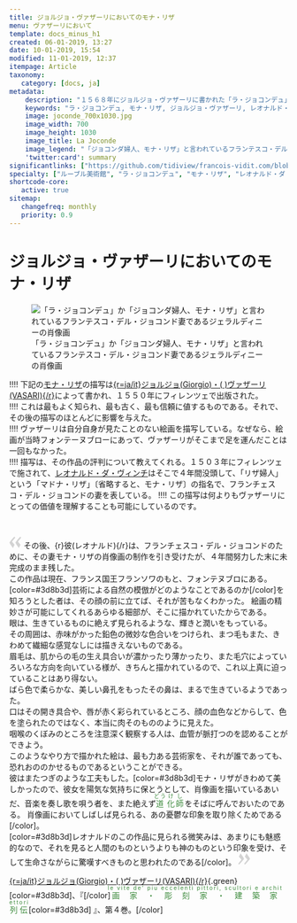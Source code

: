 ```yaml
---
title: ジョルジョ・ヴァザーリにおいてのモナ・リザ
menu: ヴァザーリにおいて
template: docs_minus_h1
created: 06-01-2019, 13:27
date: 10-01-2019, 15:54
modified: 11-01-2019, 12:37
itempage: Article
taxonomy:
   category: [docs, ja]
metadata:
    description: "１５６８年にジョルジョ・ヴァザーリに書かれた「ラ・ジョコンデュ」か「ジョコンダ婦人、モナ・リザ」と言われているフランテスコ・デル・ジョコンド妻であるジェラルディニーの肖像画の最初の描写書の中の一つとなる文書の紹介。"
    keywords: "ラ・ジョコンデュ, モナ・リザ, ジョルジョ・ヴァザーリ, レオナルド・ダ・ヴィンチ"
    image: joconde_700x1030.jpg
    image_width: 700
    image_height: 1030
    image_title: La Joconde
    image_legend: "「ジョコンダ婦人、モナ・リザ」と言われているフランテスコ・デル・ジョコンド妻であるジェラルディニーの肖像画"
    'twitter:card': summary
significantlinks: ["https://github.com/tidiview/francois-vidit.com/blob/develop/user/sites/docs/pages/01.home/01.paris/01.louvre/la-joconde/vasari/docs.ja.md"]
specialty: ["ルーブル美術館", "ラ・ジョコンデュ", "モナ・リザ", "レオナルド・ダ・ヴィンチ", "ジョルジョ・ヴァザーリ"]
shortcode-core:
   active: true
sitemap:
   changefreq: monthly
   priority: 0.9
---
```

# ジョルジョ・ヴァザーリにおいてのモナ・リザ

<figure><picture>
<source
sizes="(max-width: 767px) 98vw, (min-width: 959px) 50vw, 86vw"
srcset="
/user/sites/docs/pages/01.home/01.paris/01.louvre/01.la-joconde/01.vasari/la-joconde-280.webp 280w,
/user/sites/docs/pages/01.home/01.paris/01.louvre/01.la-joconde/01.vasari/la-joconde-380.webp 380w,
/user/sites/docs/pages/01.home/01.paris/01.louvre/01.la-joconde/01.vasari/la-joconde-480.webp 480w,
/user/sites/docs/pages/01.home/01.paris/01.louvre/01.la-joconde/01.vasari/la-joconde-640.webp 640w,
/user/sites/docs/pages/01.home/01.paris/01.louvre/01.la-joconde/01.vasari/la-joconde-840.webp 840w,
/user/sites/docs/pages/01.home/01.paris/01.louvre/01.la-joconde/01.vasari/la-joconde-1280.webp 1280w,
/user/sites/docs/pages/01.home/01.paris/01.louvre/01.la-joconde/01.vasari/la-joconde-1600.webp 1600w,
/user/sites/docs/pages/01.home/01.paris/01.louvre/01.la-joconde/01.vasari/la-joconde-1920.webp 1920w"
type="image/webp" />
<img
src="/user/sites/docs/pages/01.home/01.paris/01.louvre/01.la-joconde/01.vasari/la-joconde-840.jpg" title="「ラ・ジョコンデュ」か「ジョコンダ婦人、モナ・リザ」と言われているフランテスコ・デル・ジョコンド妻であるジェラルディニーの肖像画" alt="「ラ・ジョコンデュ」か「ジョコンダ婦人、モナ・リザ」と言われているフランテスコ・デル・ジョコンド妻であるジェラルディニーの肖像画" class="class-diane-img"
sizes="(max-width: 767px) 98vw, (min-width: 959px) 50vw, 86vw"
srcset="
/user/sites/docs/pages/01.home/01.paris/01.louvre/01.la-joconde/01.vasari/la-joconde-280.jpg 280w,
/user/sites/docs/pages/01.home/01.paris/01.louvre/01.la-joconde/01.vasari/la-joconde-380.jpg 380w,
/user/sites/docs/pages/01.home/01.paris/01.louvre/01.la-joconde/01.vasari/la-joconde-480.jpg 480w,
/user/sites/docs/pages/01.home/01.paris/01.louvre/01.la-joconde/01.vasari/la-joconde-640.jpg 640w,
/user/sites/docs/pages/01.home/01.paris/01.louvre/01.la-joconde/01.vasari/la-joconde-840.jpg 840w,
/user/sites/docs/pages/01.home/01.paris/01.louvre/01.la-joconde/01.vasari/la-joconde-1280.jpg 1280w,
/user/sites/docs/pages/01.home/01.paris/01.louvre/01.la-joconde/01.vasari/la-joconde-1600.jpg 1600w,
/user/sites/docs/pages/01.home/01.paris/01.louvre/01.la-joconde/01.vasari/la-joconde-1920.jpg 1920w" id="zephyr_et_flore">
</picture><figcaption>「ラ・ジョコンデュ」か「ジョコンダ婦人、モナ・リザ」と言われているフランテスコ・デル・ジョコンド妻であるジェラルディニーの肖像画</figcaption></figure>

!!!! 下記の[モナ・リザ][2]の描写は[{r=ja/it}ジョルジョ(Giorgio)・(&#160;)ヴァザーリ(VASARI){/r}][1]によって書かれ、１５５０年にフィレンツェで出版された。  
!!!! これは最もよく知られ、最も古く、最も信頼に値するものである。それで、その後の描写のほとんどに影響を与えた。  
!!!! ヴァザーリは自分自身が見たことのない絵画を描写している。なぜなら、絵画が当時フォンテーヌブローにあって、ヴァザーリがそこまで足を運んだことは一回もなかった。  
!!!! 描写は、その作品の評判について教えてくれる。１５０３年にフィレンツェで施されて、[レオナルド・ダ・ヴィンチ][3]はそこで４年間没頭して、「リザ婦人」という「マドナ・リザ」〔省略すると、モナ・リザ〕の指名で、フランチェスコ・デル・ジョコンドの妻を表している。 
!!!! この描写は何よりもヴァザーリにとっての価値を理解することも可能にしているのです。

<br>

<span><svg xmlns="http://www.w3.org/2000/svg" width="22px" height="22px" viewBox="0 0 78 78" fill="lightgrey" opacity="1"><path d="M76.5 9.0009L57.0898 32.605c-.88226 1.10283-.88226 1.54397-.88226 1.76454 0 1.10286 1.76455 3.30857 2.8674 4.632l13.0167 14.99877L61.50123 74.9545 50.4727 59.51456c-2.87047-3.97028-10.80793-15.88413-10.80793-19.19267 0-1.76458.6617-2.4263 6.6171-9.7051C60.8395 12.74754 63.04522 10.98297 70.98575 3.0455L76.5 9.00092zm-38.16172 0L18.9281 32.605c-.88228 1.10283-.88228 1.54397-.88228 1.76454 0 1.10286 1.76457 3.30857 2.86742 4.632L33.92688 54.0003 23.3395 74.9545 12.30793 59.51456C9.44053 55.54428 1.5 43.63043 1.5 40.3219c0-1.76458.6617-2.4263 6.6171-9.7051C22.67475 12.74754 24.88043 10.98297 32.82097 3.0455l5.51732 5.9554z"/></svg></span> 
その後、{r}彼(レオナルド){/r}は、フランチェスコ・デル・ジョコンドのために、その妻モナ・リザの肖像画の制作を引き受けたが、４年間努力した末に未完成のまま残した。  
この作品は現在、フランス国王フランソワのもと、フォンテヌブロにある。  
[color=#3d8b3d]芸術による自然の模倣がどのようなことであるのか[/color]を知ろうとした者は、その顔の前に立てば、それが苦もなくわかった。  絵画の精妙さが可能にしてくれるあらゆる細部が、そこに描かれていたからである。  
眼は、生きているものに絶えず見られるような、輝きと潤いをもっている。  
その周囲は、赤味がかった鉛色の微妙な色合いをつけられ、まつ毛もまた、きわめて繊細な感覚なしには描きえないものである。  
眉毛は、肌からの毛の生え具合いが濃かったり薄かったり、また毛穴によっていろいろな方向を向いている様が、きちんと描かれているので、これ以上真に迫っていることはあり得ない。  
ばら色で柔らかな、美しい鼻孔をもったその鼻は、まるで生きているようであった。  
口はその開き具合や、唇が赤く彩られているところ、顔の血色などからして、色を塗られたのではなく、本当に肉そのもののように見えた。  
咽喉のくぼみのところを注意深く観察する人は、血管が脈打つのを認めることができよう。  
このようなやり方で描かれた絵は、最も力ある芸術家を、それが誰であっても、恐れおののかせるものであるということができる。  
彼はまたつぎのような工夫もした。[color=#3d8b3d]モナ・リザがきわめて美しかったので、彼女を陽気な気持ちに保とうとして、肖像画を描いているあいだ、音楽を奏し歌を唄う者を、また絶えず<ruby style="letter-spacing:2px;color:#3d8b3d;">道<rp>(</rp><rt style="font-size:70%;color:#3d8b3d;">どう</rt><rp>)</rp>化<rp>(</rp><rt style="font-size: 70%;color:#3d8b3d;">け</rt><rp>)</rp>師<rp>(</rp><rt style="font-size:70%;color:#3d8b3d;">し</rt><rp>)</rp></ruby>をそばに呼んでおいたのである。  肖像画においてしばしば見られる、あの憂鬱な印象を取り除くためである[/color]。  
[color=#3d8b3d]レオナルドのこの作品に見られる微笑みは、あまりにも魅惑的なので、それを見ると人間のものというよりも神のものという印象を受け、そして生命さながらに驚嘆すべきものと思われたのである[/color]。 
 <span><svg xmlns="http://www.w3.org/2000/svg" width="22px" height="22px" viewBox="0 0 78 78" fill="lightgrey" opacity="1"><path d="M1.5 68.9991L20.9102 45.395c.88226-1.10283.88226-1.54397.88226-1.76454 0-1.10286-1.76455-3.30857-2.8674-4.632L5.90836 23.9997 16.49877 3.0455 27.5273 18.48544c2.87047 3.97028 10.80793 15.88413 10.80793 19.19267 0 1.76458-.6617 2.4263-6.6171 9.7051C17.1605 65.25246 14.95478 67.01703 7.01425 74.9545L1.5 68.99908zm38.16172 0L59.0719 45.395c.88228-1.10283.88228-1.54397.88228-1.76454 0-1.10286-1.76457-3.30857-2.86742-4.632L44.07312 23.9997 54.6605 3.0455l11.03157 15.43992C68.55947 22.45572 76.5 34.36957 76.5 37.6781c0 1.76458-.6617 2.4263-6.6171 9.7051C55.32526 65.25246 53.11957 67.01703 45.17904 74.9545l-5.51732-5.9554z"/></svg></span>

[{r=ja/it}ジョルジョ(Giorgio)・(&#160;)ヴァザーリ(VASARI){/r}][1]{.green}[color=#3d8b3d]、『[/color]<ruby lang="ja" style="letter-spacing: 2px;color:#3d8b3d;">画家・彫刻家・建築家列伝<rp>(</rp><rt lang="it" style="font-size: 70%;color:#3d8b3d;">le&#160;vite&#160;de&#39;&#160;piu&#160;eccelenti&#160;pittori,&#160;scultori&#160;e&#160;architettori</rt><rp>)</rp></ruby>[color=#3d8b3d] 』、第４巻。[/color]

 [1]: https://ja.wikipedia.org/wiki/ジョルジョ・ヴァザーリ "https://ja.wikipedia.org/wiki/ジョルジョ・ヴァザーリ"
[2]: https://ja.wikipedia.org/wiki/モナ・リザ "https://ja.wikipedia.org/wiki/モナ・リザ"
[3]: https://ja.wikipedia.org/wiki/レオナルド・ダ・ヴィンチ "https://ja.wikipedia.org/wiki/レオナルド・ダ・ヴィンチ"